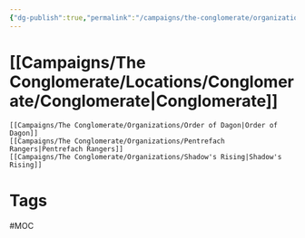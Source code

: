 ```yaml
---
{"dg-publish":true,"permalink":"/campaigns/the-conglomerate/organizations/organizations/"}
---
```



# [[Campaigns/The Conglomerate/Locations/Conglomerate/Conglomerate|Conglomerate]]
	[[Campaigns/The Conglomerate/Organizations/Order of Dagon|Order of Dagon]]
	[[Campaigns/The Conglomerate/Organizations/Pentrefach Rangers|Pentrefach Rangers]]
	[[Campaigns/The Conglomerate/Organizations/Shadow's Rising|Shadow's Rising]]

# Tags
#MOC 
